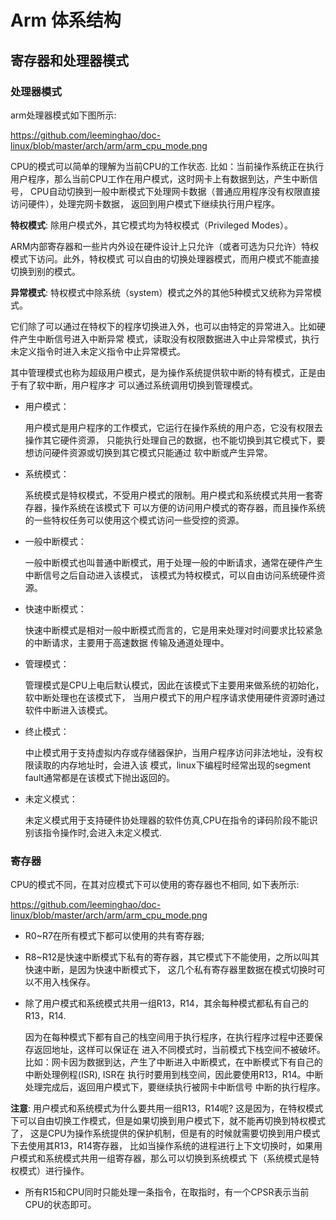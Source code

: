 Arm 体系结构
================================================================================

寄存器和处理器模式
--------------------------------------------------------------------------------

### 处理器模式

arm处理器模式如下图所示:

https://github.com/leeminghao/doc-linux/blob/master/arch/arm/arm_cpu_mode.png

CPU的模式可以简单的理解为当前CPU的工作状态.
比如：当前操作系统正在执行用户程序，那么当前CPU工作在用户模式，这时网卡上有数据到达，产生中断信号，
CPU自动切换到一般中断模式下处理网卡数据（普通应用程序没有权限直接访问硬件），处理完网卡数据，
返回到用户模式下继续执行用户程序。

**特权模式**: 除用户模式外，其它模式均为特权模式（Privileged Modes）。

  ARM内部寄存器和一些片内外设在硬件设计上只允许（或者可选为只允许）特权模式下访问。此外，特权模式
  可以自由的切换处理器模式，而用户模式不能直接切换到别的模式。

**异常模式**: 特权模式中除系统（system）模式之外的其他5种模式又统称为异常模式。

  它们除了可以通过在特权下的程序切换进入外，也可以由特定的异常进入。比如硬件产生中断信号进入中断异常
  模式，读取没有权限数据进入中止异常模式，执行未定义指令时进入未定义指令中止异常模式。

  其中管理模式也称为超级用户模式，是为操作系统提供软中断的特有模式，正是由于有了软中断，用户程序才
  可以通过系统调用切换到管理模式。

* 用户模式：

  用户模式是用户程序的工作模式，它运行在操作系统的用户态，它没有权限去操作其它硬件资源，
  只能执行处理自己的数据，也不能切换到其它模式下，要想访问硬件资源或切换到其它模式只能通过
  软中断或产生异常。

* 系统模式：

  系统模式是特权模式，不受用户模式的限制。用户模式和系统模式共用一套寄存器，操作系统在该模式下
  可以方便的访问用户模式的寄存器，而且操作系统的一些特权任务可以使用这个模式访问一些受控的资源。

* 一般中断模式：

  一般中断模式也叫普通中断模式，用于处理一般的中断请求，通常在硬件产生中断信号之后自动进入该模式，
  该模式为特权模式，可以自由访问系统硬件资源。

* 快速中断模式：

  快速中断模式是相对一般中断模式而言的，它是用来处理对时间要求比较紧急的中断请求，主要用于高速数据
  传输及通道处理中。

* 管理模式：

   管理模式是CPU上电后默认模式，因此在该模式下主要用来做系统的初始化，软中断处理也在该模式下，
   当用户模式下的用户程序请求使用硬件资源时通过软件中断进入该模式。

* 终止模式：

  中止模式用于支持虚拟内存或存储器保护，当用户程序访问非法地址，没有权限读取的内存地址时，会进入该
  模式，linux下编程时经常出现的segment fault通常都是在该模式下抛出返回的。

* 未定义模式：

  未定义模式用于支持硬件协处理器的软件仿真,CPU在指令的译码阶段不能识别该指令操作时,会进入未定义模式.

### 寄存器

CPU的模式不同，在其对应模式下可以使用的寄存器也不相同, 如下表所示:

https://github.com/leeminghao/doc-linux/blob/master/arch/arm/arm_cpu_mode.png

* R0~R7在所有模式下都可以使用的共有寄存器;

* R8~R12是快速中断模式下私有的寄存器，其它模式下不能使用，之所以叫其快速中断，是因为快速中断模式下，
  这几个私有寄存器里数据在模式切换时可以不用入栈保存。

* 除了用户模式和系统模式共用一组R13，R14，其余每种模式都私有自己的R13，R14.

  因为在每种模式下都有自己的栈空间用于执行程序，在执行程序过程中还要保存返回地址，这样可以保证在
  进入不同模式时，当前模式下栈空间不被破坏。
  比如：网卡因为数据到达，产生了中断进入中断模式，在中断模式下有自己的中断处理例程(ISR), ISR在
  执行时要用到栈空间，因此要使用R13，R14。中断处理完成后，返回用户模式下，要继续执行被网卡中断信号
  中断的执行程序。

**注意**: 用户模式和系统模式为什么要共用一组R13，R14呢?
这是因为，在特权模式下可以自由切换工作模式，但是如果切换到用户模式下，就不能再切换到特权模式了，
这是CPU为操作系统提供的保护机制，但是有的时候就需要切换到用户模式下去使用其R13，R14寄存器，
比如当操作系统的进程进行上下文切换时，如果用户模式和系统模式共用一组寄存器，那么可以切换到系统模式
下（系统模式是特权模式）进行操作。

* 所有R15和CPU同时只能处理一条指令，在取指时，有一个CPSR表示当前CPU的状态即可。